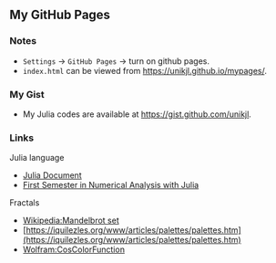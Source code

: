 ## My GitHub Pages
 ### Notes 
 - `Settings` -> `GitHub Pages` -> turn on github pages.  
 - `index.html` can be viewed from https://unikjl.github.io/mypages/.

### My Gist
 - My Julia codes are available at https://gist.github.com/unikjl. 

### Links
Julia language
 - [Julia Document](https://docs.julialang.org/en/v1/)
 - [First Semester in Numerical Analysis with Julia](https://www.ams.org/open-math-notes/omn-view-listing?listingId=110794)

Fractals
 - [Wikipedia:Mandelbrot set](https://en.wikipedia.org/wiki/Mandelbrot_set)
 - [https://iquilezles.org/www/articles/palettes/palettes.htm](https://iquilezles.org/www/articles/palettes/palettes.htm)
 - [Wolfram:CosColorFunction](https://resources.wolframcloud.com/FunctionRepository/resources/CosColorFunction/)

